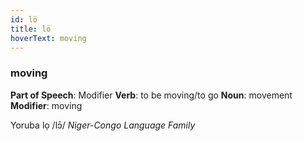 ```yaml
---
id: lö
title: lö
hoverText: moving
---
```


### moving

**Part of Speech**: Modifier
**Verb**: to be moving/to go
**Noun**: movement
**Modifier**: moving

Yoruba lọ /lɔ̄/
*Niger-Congo Language Family*